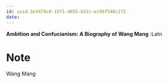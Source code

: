 ```yaml
---
id: uuid-2e3474c0-15f1-4655-b31c-ec96f540c172
date: 
---
```


**Ambition and Confucianism: A Biography of Wang Mang** :Latn
# Note
Wang Mang